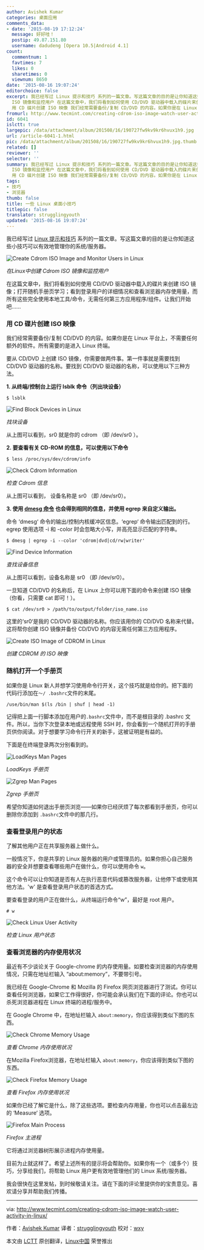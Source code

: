 ```yaml
---
author: Avishek Kumar
categories: 桌面应用
comments_data:
- date: '2015-08-19 17:12:24'
  message: 好好哇！
  postip: 49.87.151.80
  username: dadudeng [Opera 10.5|Android 4.1]
count:
  commentnum: 1
  favtimes: 7
  likes: 0
  sharetimes: 0
  viewnum: 8650
date: '2015-08-16 19:07:24'
editorchoice: false
excerpt: 我已经写过 Linux 提示和技巧 系列的一篇文章。写这篇文章的目的是让你知道这些小技巧可以有效地管理你的系统/服务器。  在Linux中创建 Cdrom
  ISO 镜像和监控用户 在这篇文章中，我们将看到如何使用 CD/DVD 驱动器中载入的碟片来创建 ISO 镜像；打开随机手册页学习；看到登录用户的详细情况和查看浏览器内存使用量，而所有这些完全使用本地工具/命令，无需任何第三方应用程序/组件。让我们开始吧
  用 CD 碟片创建 ISO 映像 我们经常需要备份/复制 CD/DVD 的内容。如果你是在 Linux 平台上，不需要任何额外的软件。所有需要的是进入 Linux
fromurl: http://www.tecmint.com/creating-cdrom-iso-image-watch-user-activity-in-linux/
id: 6041
islctt: true
largepic: /data/attachment/album/201508/16/190727fw9kv9kr6hvux1h9.jpg
url: /article-6041-1.html
pic: /data/attachment/album/201508/16/190727fw9kv9kr6hvux1h9.jpg.thumb.jpg
related: []
reviewer: ''
selector: ''
summary: 我已经写过 Linux 提示和技巧 系列的一篇文章。写这篇文章的目的是让你知道这些小技巧可以有效地管理你的系统/服务器。  在Linux中创建 Cdrom
  ISO 镜像和监控用户 在这篇文章中，我们将看到如何使用 CD/DVD 驱动器中载入的碟片来创建 ISO 镜像；打开随机手册页学习；看到登录用户的详细情况和查看浏览器内存使用量，而所有这些完全使用本地工具/命令，无需任何第三方应用程序/组件。让我们开始吧
  用 CD 碟片创建 ISO 映像 我们经常需要备份/复制 CD/DVD 的内容。如果你是在 Linux 平台上，不需要任何额外的软件。所有需要的是进入 Linux
tags:
- 技巧
- 浏览器
thumb: false
title: 一些 Linux 桌面小技巧
titlepic: false
translator: strugglingyouth
updated: '2015-08-16 19:07:24'
---
```


我已经写过 [Linux 提示和技巧](http://www.tecmint.com/tag/linux-tricks/) 系列的一篇文章。写这篇文章的目的是让你知道这些小技巧可以有效地管理你的系统/服务器。


![Create Cdrom ISO Image and Monitor Users in Linux](/data/attachment/album/201508/16/190727fw9kv9kr6hvux1h9.jpg)


*在Linux中创建 Cdrom ISO 镜像和监控用户*


在这篇文章中，我们将看到如何使用 CD/DVD 驱动器中载入的碟片来创建 ISO 镜像；打开随机手册页学习；看到登录用户的详细情况和查看浏览器内存使用量，而所有这些完全使用本地工具/命令，无需任何第三方应用程序/组件。让我们开始吧……


### 用 CD 碟片创建 ISO 映像


我们经常需要备份/复制 CD/DVD 的内容。如果你是在 Linux 平台上，不需要任何额外的软件。所有需要的是进入 Linux 终端。


要从 CD/DVD 上创建 ISO 镜像，你需要做两件事。第一件事就是需要找到CD/DVD 驱动器的名称。要找到 CD/DVD 驱动器的名称，可以使用以下三种方法。


**1. 从终端/控制台上运行 lsblk 命令（列出块设备）**



```
$ lsblk

```

![Find Block Devices in Linux](/data/attachment/album/201508/16/190728ybm888r4ppmqp7uu.png)


*找块设备*


从上图可以看到，sr0 就是你的 cdrom （即 /dev/sr0 ）。


**2. 要查看有关 CD-ROM 的信息，可以使用以下命令**



```
$ less /proc/sys/dev/cdrom/info

```

![Check Cdrom Information](/data/attachment/album/201508/16/190729vs8va75c55pj0557.png)


*检查 Cdrom 信息*


从上图可以看到， 设备名称是 sr0 （即 /dev/sr0）。


**3. 使用 [dmesg 命令](http://www.tecmint.com/dmesg-commands/) 也会得到相同的信息，并使用 egrep 来自定义输出。**


命令 ‘dmesg‘ 命令的输出/控制内核缓冲区信息。‘egrep‘ 命令输出匹配到的行。egrep 使用选项 -i 和 -color 时会忽略大小写，并高亮显示匹配的字符串。



```
$ dmesg | egrep -i --color 'cdrom|dvd|cd/rw|writer'

```

![Find Device Information](/data/attachment/album/201508/16/190730okaejllel2peljaq.png)


*查找设备信息*


从上图可以看到，设备名称是 sr0 （即 /dev/sr0）。


一旦知道 CD/DVD 的名称后，在 Linux 上你可以用下面的命令来创建 ISO 镜像（你看，只需要 cat 即可！）。



```
$ cat /dev/sr0 > /path/to/output/folder/iso_name.iso

```

这里的‘sr0‘是我的 CD/DVD 驱动器的名称。你应该用你的 CD/DVD 名称来代替。这将帮你创建 ISO 镜像并备份 CD/DVD 的内容无需任何第三方应用程序。


![Create ISO Image of CDROM in Linux](/data/attachment/album/201508/16/190730vxhx57ucxnujy755.png)


*创建 CDROM 的 ISO 映像*


### 随机打开一个手册页


如果你是 Linux 新人并想学习使用命令行开关，这个技巧就是给你的。把下面的代码行添加在`〜/ .bashrc`文件的末尾。



```
/use/bin/man $(ls /bin | shuf | head -1)

```

记得把上面一行脚本添加在用户的`.bashrc`文件中，而不是根目录的 .bashrc 文件。所以，当你下次登录本地或远程使用 SSH 时，你会看到一个随机打开的手册页供你阅读。对于想要学习命令行开关的新手，这被证明是有益的。


下面是在终端登录两次分别看到的。


![LoadKeys Man Pages](/data/attachment/album/201508/16/190731u11e2eqeaqyebqkm.png)


*LoadKeys 手册页*


![Zgrep Man Pages](/data/attachment/album/201508/16/190731tau9msnd28zaans5.png)


*Zgrep 手册页*


希望你知道如何退出手册页浏览——如果你已经厌烦了每次都看到手册页，你可以删除你添加到 `.bashrc`文件中的那几行。


### 查看登录用户的状态


了解其他用户正在共享服务器上做什么。


一般情况下，你是共享的 Linux 服务器的用户或管理员的。如果你担心自己服务器的安全并想要查看哪些用户在做什么，你可以使用命令 `w`。


这个命令可以让你知道是否有人在执行恶意代码或篡改服务器，让他停下或使用其他方法。'w' 是查看登录用户状态的首选方式。


要查看登录的用户正在做什么，从终端运行命令“w”，最好是 root 用户。



```
# w

```

![Check Linux User Activity](/data/attachment/album/201508/16/190732m435il5bp15j6n15.png)


*检查 Linux 用户状态*


### 查看浏览器的内存使用状况


最近有不少谈论关于 Google-chrome 的内存使用量。如要检查浏览器的内存使用情况，只需在地址栏输入 “about:memory”，不要带引号。


我已经在 Google-Chrome 和 Mozilla 的 Firefox 网页浏览器进行了测试。你可以查看任何浏览器，如果它工作得很好，你可能会承认我们在下面的评论。你也可以杀死浏览器进程在 Linux 终端的进程/服务中。


在 Google Chrome 中，在地址栏输入 `about:memory`，你应该得到类似下图的东西。


![Check Chrome Memory Usage](/data/attachment/album/201508/16/190733x33vhd1dirda7j2s.png)


*查看 Chrome 内存使用状况*


在Mozilla Firefox浏览器，在地址栏输入 `about:memory`，你应该得到类似下图的东西。


![Check Firefox Memory Usage](/data/attachment/album/201508/16/190734cjxcxxllx9nb9xse.png)


*查看 Firefox 内存使用状况*


如果你已经了解它是什么，除了这些选项。要检查内存用量，你也可以点击最左边的 ‘Measure‘ 选项。


![Firefox Main Process](/data/attachment/album/201508/16/190736xds9s4qz5sys7dbr.png)


*Firefox 主进程*


它将通过浏览器树形展示进程内存使用量。


目前为止就这样了。希望上述所有的提示将会帮助你。如果你有一个（或多个）技巧，分享给我们，将帮助 Linux 用户更有效地管理他们的 Linux 系统/服务器。


我会很快在这里发帖，到时候敬请关注。请在下面的评论里提供你的宝贵意见。喜欢请分享并帮助我们传播。




---


via: <http://www.tecmint.com/creating-cdrom-iso-image-watch-user-activity-in-linux/>


作者：[Avishek Kumar](http://www.tecmint.com/author/avishek/) 译者：[strugglingyouth](https://github.com/strugglingyouth) 校对：[wxy](https://github.com/wxy)


本文由 [LCTT](https://github.com/LCTT/TranslateProject) 原创翻译，[Linux中国](https://linux.cn/) 荣誉推出